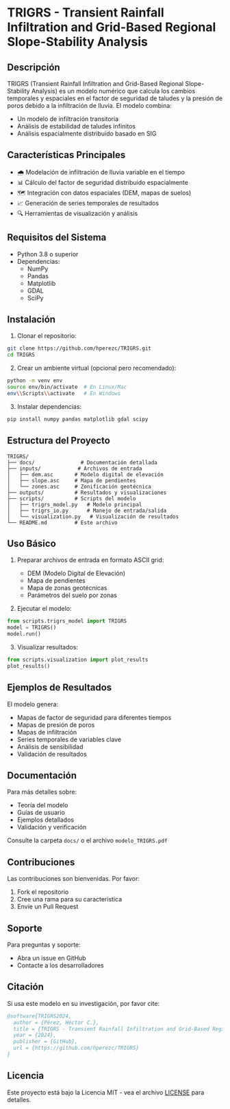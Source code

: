 # TRIGRS - Transient Rainfall Infiltration and Grid-Based Regional Slope-Stability Analysis

## Descripción
TRIGRS (Transient Rainfall Infiltration and Grid-Based Regional Slope-Stability Analysis) es un modelo numérico que calcula los cambios temporales y espaciales en el factor de seguridad de taludes y la presión de poros debido a la infiltración de lluvia. El modelo combina:

- Un modelo de infiltración transitoria
- Análisis de estabilidad de taludes infinitos
- Análisis espacialmente distribuido basado en SIG

## Características Principales
- 🌧️ Modelación de infiltración de lluvia variable en el tiempo
- 📊 Cálculo del factor de seguridad distribuido espacialmente
- 🗺️ Integración con datos espaciales (DEM, mapas de suelos)
- 📈 Generación de series temporales de resultados
- 🔍 Herramientas de visualización y análisis

## Requisitos del Sistema
- Python 3.8 o superior
- Dependencias:
  - NumPy
  - Pandas
  - Matplotlib
  - GDAL
  - SciPy

## Instalación

1. Clonar el repositorio:
```bash
git clone https://github.com/hperezc/TRIGRS.git
cd TRIGRS
```

2. Crear un ambiente virtual (opcional pero recomendado):
```bash
python -m venv env
source env/bin/activate  # En Linux/Mac
env\\Scripts\\activate   # En Windows
```

3. Instalar dependencias:
```bash
pip install numpy pandas matplotlib gdal scipy
```

## Estructura del Proyecto
```
TRIGRS/
├── docs/               # Documentación detallada
├── inputs/            # Archivos de entrada
│   ├── dem.asc       # Modelo digital de elevación
│   ├── slope.asc     # Mapa de pendientes
│   └── zones.asc     # Zonificación geotécnica
├── outputs/          # Resultados y visualizaciones
├── scripts/          # Scripts del modelo
│   ├── trigrs_model.py   # Modelo principal
│   ├── trigrs_io.py      # Manejo de entrada/salida
│   └── visualization.py   # Visualización de resultados
└── README.md         # Este archivo
```

## Uso Básico

1. Preparar archivos de entrada en formato ASCII grid:
   - DEM (Modelo Digital de Elevación)
   - Mapa de pendientes
   - Mapa de zonas geotécnicas
   - Parámetros del suelo por zonas

2. Ejecutar el modelo:
```python
from scripts.trigrs_model import TRIGRS
model = TRIGRS()
model.run()
```

3. Visualizar resultados:
```python
from scripts.visualization import plot_results
plot_results()
```

## Ejemplos de Resultados
El modelo genera:
- Mapas de factor de seguridad para diferentes tiempos
- Mapas de presión de poros
- Mapas de infiltración
- Series temporales de variables clave
- Análisis de sensibilidad
- Validación de resultados

## Documentación
Para más detalles sobre:
- Teoría del modelo
- Guías de usuario
- Ejemplos detallados
- Validación y verificación

Consulte la carpeta `docs/` o el archivo `modelo_TRIGRS.pdf`

## Contribuciones
Las contribuciones son bienvenidas. Por favor:
1. Fork el repositorio
2. Cree una rama para su característica
3. Envíe un Pull Request

## Soporte
Para preguntas y soporte:
- Abra un issue en GitHub
- Contacte a los desarrolladores

## Citación
Si usa este modelo en su investigación, por favor cite:

```bibtex
@software{TRIGRS2024,
  author = {Pérez, Héctor C.},
  title = {TRIGRS - Transient Rainfall Infiltration and Grid-Based Regional Slope-Stability Analysis},
  year = {2024},
  publisher = {GitHub},
  url = {https://github.com/hperezc/TRIGRS}
}
```

## Licencia
Este proyecto está bajo la Licencia MIT - vea el archivo [LICENSE](LICENSE) para detalles. 